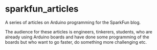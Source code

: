# sparkfun_articles
A series of articles on Arduino programming for the SparkFun blog.

The audience for these articles is engineers, tinkerers, students, who are already using
Arduino boards and have done some programming of the boards but who want to go faster, do something more 
challenging etc.
